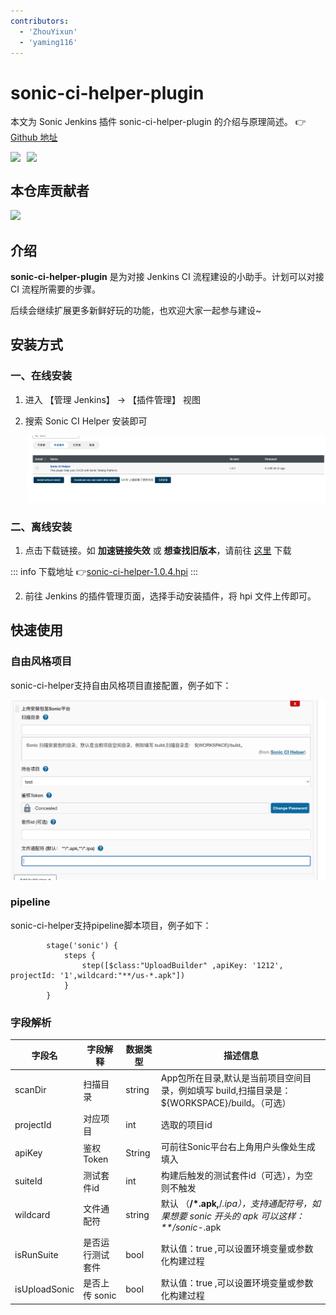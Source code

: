 ```yaml
---
contributors:
  - 'ZhouYixun'
  - 'yaming116'
---
```


# sonic-ci-helper-plugin

本文为 Sonic Jenkins 插件 sonic-ci-helper-plugin 的介绍与原理简述。 👉[Github 地址](https://github.com/jenkinsci/sonic-ci-helper-plugin)

<div style="display: flex">
<img src="https://img.shields.io/github/stars/jenkinsci/sonic-ci-helper-plugin?style=social">
<img style="margin-left:10px" src="https://img.shields.io/github/forks/jenkinsci/sonic-ci-helper-plugin?style=social">
</div>

## 本仓库贡献者

<a href="https://github.com/jenkinsci/sonic-ci-helper-plugin/graphs/contributors">
  <img src="https://contrib.rocks/image?repo=jenkinsci/sonic-ci-helper-plugin" />
</a>

## 介绍

**sonic-ci-helper-plugin** 是为对接 Jenkins CI 流程建设的小助手。计划可以对接 CI 流程所需要的步骤。

后续会继续扩展更多新鲜好玩的功能，也欢迎大家一起参与建设~

## 安装方式

### 一、在线安装

1. 进入 【管理 Jenkins】 -> 【插件管理】 视图
2. 搜索 Sonic CI Helper 安装即可

   ![center](./images/center.png)

### 二、离线安装

1. 点击下载链接。如 **加速链接失效** 或 **想查找旧版本**，请前往 <a href="https://github.com/jenkinsci/sonic-ci-helper-plugin/releases" target="_blank">这里</a> 下载

::: info 下载地址
👉<a href="https://download.fastgit.org/jenkinsci/sonic-ci-helper-plugin/releases/download/sonic-ci-helper-1.0.4/sonic-ci-helper.hpi" target="_blank">sonic-ci-helper-1.0.4.hpi</a>
:::

2. 前往 Jenkins 的插件管理页面，选择手动安装插件，将 hpi 文件上传即可。  


## 快速使用


### 自由风格项目  
sonic-ci-helper支持自由风格项目直接配置，例子如下：

![use_sch](./images/use_sch.png)

### pipeline   
sonic-ci-helper支持pipeline脚本项目，例子如下：

```pipeline
        stage('sonic') {
            steps {
                step([$class:"UploadBuilder" ,apiKey: '1212', projectId: '1',wildcard:"**/us-*.apk"])
            }
        }
```

### 字段解析
| 字段名     |字段解释     | 数据类型   | 描述信息                   |
|---------|---------|--------|------------------------|
|scanDir | 扫描目录    | string | App包所在目录,默认是当前项目空间目录，例如填写 build,扫描目录是： ${WORKSPACE}/build。（可选）              |
|projectId | 对应项目    | int    | 选取的项目id             |
|apiKey | 鉴权Token | String | 可前往Sonic平台右上角用户头像处生成填入  |
|suiteId | 测试套件id  | int    | 构建后触发的测试套件id（可选），为空则不触发       |
|wildcard | 文件通配符   | string | 默认 （**/*.apk,**/*.ipa），支持通配符号，如果想要 sonic 开头的 apk 可以这样： **/sonic-*.apk |
|isRunSuite | 是否运行测试套件  | bool    | 默认值：true ,可以设置环境变量或参数化构建过程     |
|isUploadSonic | 是否上传 sonic  | bool    | 默认值：true  ,可以设置环境变量或参数化构建过程        |